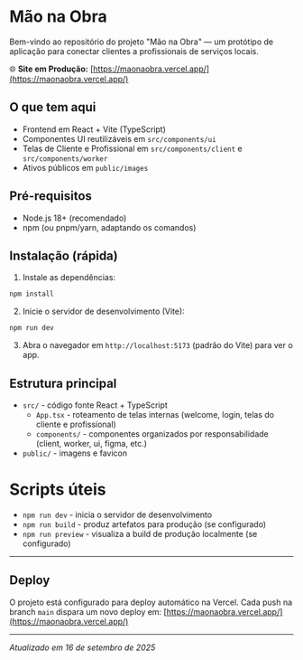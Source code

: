 # Mão na Obra

Bem-vindo ao repositório do projeto "Mão na Obra" — um protótipo de aplicação para conectar clientes a profissionais de serviços locais.

🌐 **Site em Produção:** [https://maonaobra.vercel.app/](https://maonaobra.vercel.app/)

## O que tem aqui

- Frontend em React + Vite (TypeScript)
- Componentes UI reutilizáveis em `src/components/ui`
- Telas de Cliente e Profissional em `src/components/client` e `src/components/worker`
- Ativos públicos em `public/images`

## Pré-requisitos

- Node.js 18+ (recomendado)
- npm (ou pnpm/yarn, adaptando os comandos)

## Instalação (rápida)

1. Instale as dependências:

```powershell
npm install
```

2. Inicie o servidor de desenvolvimento (Vite):

```powershell
npm run dev
```

3. Abra o navegador em `http://localhost:5173` (padrão do Vite) para ver o app.

## Estrutura principal

- `src/` - código fonte React + TypeScript
  - `App.tsx` - roteamento de telas internas (welcome, login, telas do cliente e profissional)
  - `components/` - componentes organizados por responsabilidade (client, worker, ui, figma, etc.)
- `public/` - imagens e favicon

# Scripts úteis

- `npm run dev` - inicia o servidor de desenvolvimento
- `npm run build` - produz artefatos para produção (se configurado)
- `npm run preview` - visualiza a build de produção localmente (se configurado)

---

## Deploy

O projeto está configurado para deploy automático na Vercel. Cada push na branch `main` dispara um novo deploy em:
[https://maonaobra.vercel.app/](https://maonaobra.vercel.app/)

---

_Atualizado em 16 de setembro de 2025_
